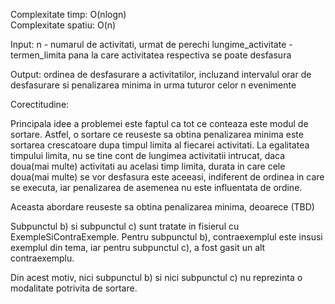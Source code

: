 Complexitate timp: O(nlogn) \
Complexitate spatiu: O(n) 

Input: n - numarul de activitati, urmat de perechi lungime_activitate - termen_limita pana la care activitatea respectiva se poate desfasura

Output: ordinea de desfasurare a activitatilor, incluzand intervalul orar de desfasurare si penalizarea minima in urma tuturor celor n evenimente

Corectitudine: 

Principala idee a problemei este faptul ca tot ce conteaza este modul de sortare.
Astfel, o sortare ce reuseste sa obtina penalizarea minima este sortarea crescatoare dupa timpul limita al fiecarei activitati.
La egalitatea timpului limita, nu se tine cont de lungimea activitatii intrucat, daca doua(mai multe) activitati au acelasi timp limita, durata in care cele doua(mai multe) se vor desfasura este aceeasi, indiferent de ordinea in care se executa, iar penalizarea de asemenea nu este influentata de ordine.

Aceasta abordare reuseste sa obtina penalizarea minima, deoarece (TBD)


Subpunctul b) si subpunctul c) sunt tratate in fisierul cu ExempleSiContraExemple.
Pentru subpunctul b), contraexemplul este insusi exemplul din tema, iar pentru subpunctul c), a fost gasit un alt contraexemplu.

Din acest motiv, nici subpunctul b) si nici subpunctul c) nu reprezinta o modalitate potrivita de sortare. 
